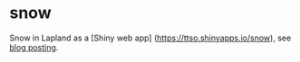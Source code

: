 # snow
Snow in Lapland as a [Shiny web app] (https://ttso.shinyapps.io/snow), see [blog posting](http://tuijasonkkila.fi/blog/2015/01/snow-in-lapland/).
